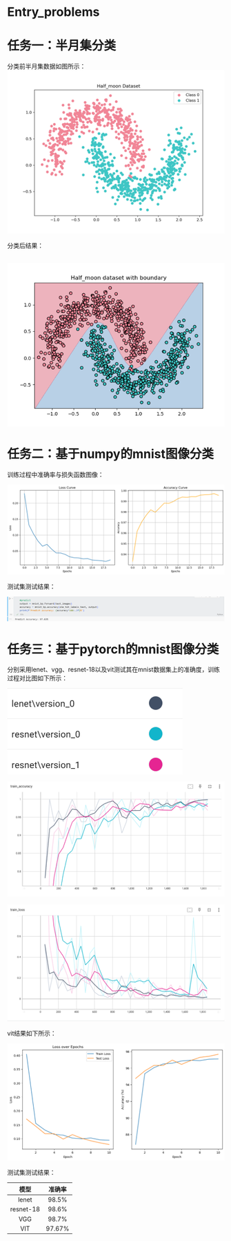 # Entry_problems
# 任务一：半月集分类

分类前半月集数据如图所示：
![image](./pictures/half_moon_undivided.png)

分类后结果：

​	![image](./pictures/half_moon_boundary.png)

# 任务二：基于numpy的mnist图像分类

训练过程中准确率与损失函数图像：

![image](./pictures/mnist_np.png)

测试集测试结果：

![image](./pictures/mnist_np_accuracy.png)

# 任务三：基于pytorch的mnist图像分类

分别采用lenet、vgg、resnet-18以及vit测试其在mnist数据集上的准确度，训练过程对比图如下所示：

![image](./pictures/legend.png)

![image](./pictures/mnist_pytorch_accuracy.png)

![image](./pictures/mnist_pytorch_loss.png)

vit结果如下所示：

![image](./pictures/mnist_vit.png)

测试集测试结果：

|   模型    | 准确率 |
| :-------: | :----: |
|   lenet   | 98.5%  |
| resnet-18 | 98.6%  |
|    VGG    | 98.7%  |
|    VIT    | 97.67% |


